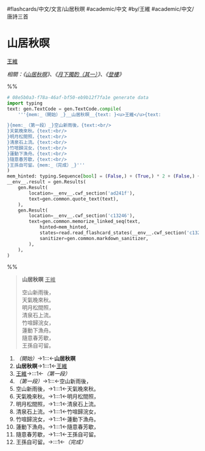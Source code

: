 #flashcards/中文/文言/山居秋暝 #academic/中文 #by/王維 #academic/中文/唐詩三首

# 山居秋暝
<u>王維</u>

_相關：《[山居秋暝](山居秋暝.md)》、《[月下獨酌（其一）](月下獨酌（其一）.md)》、《[登樓](登樓.md)》_

%%
```Python
# 08e5b0a3-f78a-46af-bf50-eb9b12f7fa1e generate data
import typing
text: gen.TextCode = gen.TextCode.compile(
	'''{mem:_（開始）_}__山居秋暝__{text: }<u>王維</u>{text:

}{mem:_（第一段）_}空山新雨後，{text:<br/>
}天氣晚來秋。{text:<br/>
}明月松間照，{text:<br/>
}清泉石上流。{text:<br/>
}竹喧歸浣女，{text:<br/>
}蓮動下漁舟。{text:<br/>
}隨意春芳歇，{text:<br/>
}王孫自可留。{mem:_（完成）_}'''
)
mem_hinted: typing.Sequence[bool] = (False,) + (True,) * 2 + (False,) + (True,) * 8 + (False,)
__env__.result = gen.Results(
	gen.Result(
		location=__env__.cwf_section('ad241f'),
		text=gen.common.quote_text(text),
	),
	gen.Result(
		location=__env__.cwf_section('c13246'),
		text=gen.common.memorize_linked_seq(text,
			hinted=mem_hinted,
			states=read.read_flashcard_states(__env__.cwf_section('c13246')),
			sanitizer=gen.common.markdown_sanitizer,
		),
	),
)
```
%%

<!--08e5b0a3-f78a-46af-bf50-eb9b12f7fa1e generate section="ad241f"--><!-- The following content is generated at 2022-11-05T00:24:58.984869+08:00. Any edits will be overridden! -->

> __山居秋暝__ <u>王維</u>
>
> 空山新雨後，<br/>
> 天氣晚來秋。<br/>
> 明月松間照，<br/>
> 清泉石上流。<br/>
> 竹喧歸浣女，<br/>
> 蓮動下漁舟。<br/>
> 隨意春芳歇，<br/>
> 王孫自可留。

<!--/08e5b0a3-f78a-46af-bf50-eb9b12f7fa1e-->

<!--08e5b0a3-f78a-46af-bf50-eb9b12f7fa1e generate section="c13246"--><!-- The following content is generated at 2022-11-05T00:24:58.993869+08:00. Any edits will be overridden! -->

1. _（開始）_→1:::←__山居秋暝__ <!--SR:!2023-07-27,188,290!2023-11-14,290,310-->
2. __山居秋暝__→1:::1←<u>王維</u> <!--SR:!2023-07-17,167,250!2023-02-11,72,250-->
3. <u>王維</u>→:::1←_（第一段）_ <!--SR:!2023-06-30,189,310!2023-04-27,115,250-->
4. _（第一段）_→1:::←空山新雨後， <!--SR:!2023-02-22,67,230!2023-07-18,203,310-->
5. 空山新雨後，→1:::1←天氣晚來秋。 <!--SR:!2023-06-28,151,250!2023-02-10,71,250-->
6. 天氣晚來秋。→1:::1←明月松間照， <!--SR:!2023-02-27,33,230!2023-02-12,30,230-->
7. 明月松間照，→1:::1←清泉石上流。 <!--SR:!2023-05-22,132,250!2023-05-25,134,250-->
8. 清泉石上流。→1:::1←竹喧歸浣女， <!--SR:!2023-08-02,177,250!2023-06-23,150,250-->
9. 竹喧歸浣女，→1:::1←蓮動下漁舟。 <!--SR:!2023-07-06,159,250!2023-05-29,120,230-->
10. 蓮動下漁舟。→1:::1←隨意春芳歇， <!--SR:!2023-03-21,92,250!2023-08-04,178,250-->
11. 隨意春芳歇，→1:::1←王孫自可留。 <!--SR:!2023-03-25,94,250!2023-07-18,167,250-->
12. 王孫自可留。→:::1←_（完成）_ <!--SR:!2023-06-04,169,310!2023-05-23,147,270-->

<!--/08e5b0a3-f78a-46af-bf50-eb9b12f7fa1e-->
